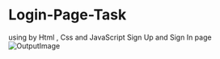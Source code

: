 # Login-Page-Task
using by Html , Css and JavaScript  Sign Up and Sign In page
![OutputImage](https://github.com/SunilSurendran1906/Login-Page-Task/assets/133184647/70e68159-1913-4688-80c3-dd3a3595109a)
